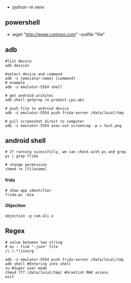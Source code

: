 -  python<version> -m venv <virtual-environment-name>
## powershell
- wget "http://www.contoso.com" -outfile "file"
## adb 
```shell
#list device
adb devices 

#select device and command
adb -s [emulator-name] [command]  
# example
adb -s emulator-5554 shell

# get android architec
adb shell getprop ro.product.cpu.abi

# push file to android device
adb -s emulator-5554 push frida-server /data/local/tmp

# pull screenshot direct to computer
adb -s emulator-5554 exec-out screencap -p > test.png
```
## android shell
```shell
# If running sucessfully, we can check with ps and grep
ps | grep frida

# change permission
chmod +x [filename]
```
#### frida
```shell
# show app identifier
frida-ps -Uia
```
#### Objection
```shell
objection -g com.ali.x
```
## Regex
```shell
# value between two string
# ex : find ".json" file
/\.(.*)json/g 
```
```
adb -s emulator-5554 push frida-server /data/local/tmp
adb shell #Entering into shell
su #Super user mode
chmod 777 /data/local/tmp/ #Grantint RWX access
exit
```
